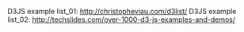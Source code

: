 D3JS example list_01: http://christopheviau.com/d3list/
D3JS example list_02: http://techslides.com/over-1000-d3-js-examples-and-demos/